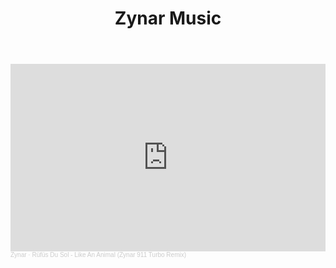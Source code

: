<header>

<!--
  <<< Author notes: Course header >>>
  Include a 1280×640 image, course title in sentence case, and a concise description in emphasis.
  In your repository settings: enable template repository, add your 1280×640 social image, auto delete head branches.
  Add your open source license, GitHub uses MIT license.
-->

# Zynar Music


</header>
<iframe width="100%" height="300" scrolling="no" frameborder="no" allow="autoplay" src="https://w.soundcloud.com/player/?url=https%3A//api.soundcloud.com/tracks/2000394299&color=%23ff5500&auto_play=false&hide_related=false&show_comments=true&show_user=true&show_reposts=false&show_teaser=true&visual=true"></iframe><div style="font-size: 10px; color: #cccccc;line-break: anywhere;word-break: normal;overflow: hidden;white-space: nowrap;text-overflow: ellipsis; font-family: Interstate,Lucida Grande,Lucida Sans Unicode,Lucida Sans,Garuda,Verdana,Tahoma,sans-serif;font-weight: 100;"><a href="https://soundcloud.com/zynar" title="Zynar" target="_blank" style="color: #cccccc; text-decoration: none;">Zynar</a> · <a href="https://soundcloud.com/zynar/rufus-du-sol-like-an-animal-zynar-remix" title="Rüfüs Du Sol - Like An Animal (Zynar 911 Turbo Remix)" target="_blank" style="color: #cccccc; text-decoration: none;">Rüfüs Du Sol - Like An Animal (Zynar 911 Turbo Remix)</a></div>



<footer>


</footer>
